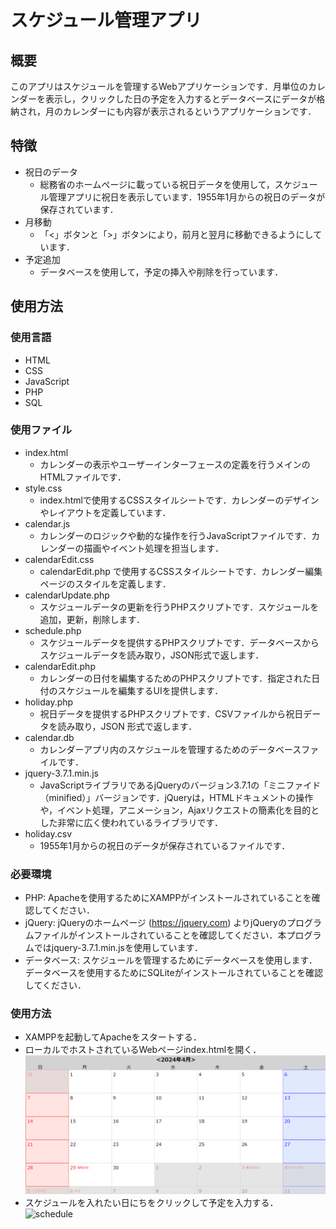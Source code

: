# スケジュール管理アプリ

## 概要
このアプリはスケジュールを管理するWebアプリケーションです．月単位のカレンダーを表示し，クリックした日の予定を入力するとデータベースにデータが格納され，月のカレンダーにも内容が表示されるというアプリケーションです．

## 特徴
- 祝日のデータ
  - 総務省のホームページに載っている祝日データを使用して，スケジュール管理アプリに祝日を表示しています．1955年1月からの祝日のデータが保存されています．
- 月移動
  - 「<」ボタンと「>」ボタンにより，前月と翌月に移動できるようにしています．
- 予定追加
  - データベースを使用して，予定の挿入や削除を行っています．

## 使用方法
### 使用言語
- HTML
- CSS
- JavaScript
- PHP
- SQL

### 使用ファイル
- index.html
  - カレンダーの表示やユーザーインターフェースの定義を行うメインのHTMLファイルです．
- style.css
  - index.htmlで使用するCSSスタイルシートです．カレンダーのデザインやレイアウトを定義しています．
- calendar.js
  - カレンダーのロジックや動的な操作を行うJavaScriptファイルです．カレンダーの描画やイベント処理を担当します．
- calendarEdit.css
  - calendarEdit.php で使用するCSSスタイルシートです．カレンダー編集ページのスタイルを定義します．
- calendarUpdate.php
  - スケジュールデータの更新を行うPHPスクリプトです．スケジュールを追加，更新，削除します．
- schedule.php
  - スケジュールデータを提供するPHPスクリプトです．データベースからスケジュールデータを読み取り，JSON形式で返します．
- calendarEdit.php
  - カレンダーの日付を編集するためのPHPスクリプトです．指定された日付のスケジュールを編集するUIを提供します．
- holiday.php
  - 祝日データを提供するPHPスクリプトです．CSVファイルから祝日データを読み取り，JSON 形式で返します．
- calendar.db
  - カレンダーアプリ内のスケジュールを管理するためのデータベースファイルです．
- jquery-3.7.1.min.js
  - JavaScriptライブラリであるjQueryのバージョン3.7.1の「ミニファイド（minified）」バージョンです．jQueryは，HTMLドキュメントの操作や，イベント処理，アニメーション，Ajaxリクエストの簡素化を目的とした非常に広く使われているライブラリです．
- holiday.csv
  - 1955年1月からの祝日のデータが保存されているファイルです．

 ### 必要環境
- PHP: Apacheを使用するためにXAMPPがインストールされていることを確認してください．
- jQuery: jQueryのホームページ (https://jquery.com) よりjQueryのプログラムファイルがインストールされていることを確認してください．本プログラムではjquery-3.7.1.min.jsを使用しています．
- データベース: スケジュールを管理するためにデータベースを使用します．データベースを使用するためにSQLiteがインストールされていることを確認してください．

### 使用方法
- XAMPPを起動してApacheをスタートする．
- ローカルでホストされているWebページindex.htmlを開く．
  ![calendar](https://github.com/A0yyy36/calendar/blob/main/%E3%82%B9%E3%82%AF%E3%83%AA%E3%83%BC%E3%83%B3%E3%82%B7%E3%83%A7%E3%83%83%E3%83%88%202024-09-16%20173632.png)
- スケジュールを入れたい日にちをクリックして予定を入力する．
  ![schedule]()


